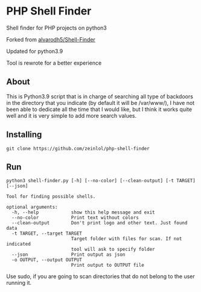# PHP Shell Finder
Shell finder for PHP projects on python3

Forked from [alvarodh5/Shell-Finder](https://github.com/alvarodh5/Shell-Finder)

Updated for python3.9

Tool is rewrote for a better experience

## About
This is Python3.9 script that is in charge of searching all type of backdoors in the directory that you indicate (by default it will be /var/www/), I have not been able to dedicate all the time that I would like, but I think it works quite well and it is very simple to add more search values.

## Installing
```git
git clone https://github.com/zeinlol/php-shell-finder
```

## Run
```angular2html
python3 shell-finder.py [-h] [--no-color] [--clean-output] [-t TARGET] [--json]

Tool for finding possible shells.

optional arguments:
  -h, --help            show this help message and exit
  --no-color            Print text without colors
  --clean-output        Don't print logo and other text. Just found data
  -t TARGET, --target TARGET
                        Target folder with files for scan. If not indicated
                        tool will ask to specify folder
  --json                Print output as json
  -o OUTPUT, --output OUTPUT
                        Print output to OUTPUT file
```
Use sudo, if you are going to scan directories that do not belong to the user running it.

